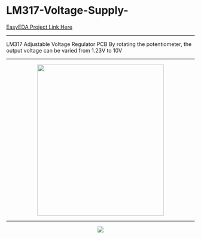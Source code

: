 # LM317-Voltage-Supply-
[EasyEDA Project Link Here](https://easyeda.com/manasmw333/voltage-supply)
* * *
LM317 Adjustable Voltage Regulator PCB
By rotating the potentiometer, the output voltage can be varied from 1.23V to 10V
* * *
<p align="center">
  <img width="338" height="405" src="https://user-images.githubusercontent.com/72513954/95361242-1b667100-08ea-11eb-87b3-fa7c0a6ebf86.PNG">
</p>

* * *
<p align="center">
  <img src="https://user-images.githubusercontent.com/72513954/95360222-b6f6e200-08e8-11eb-9ade-0ead032e10f5.PNG">
</p>



